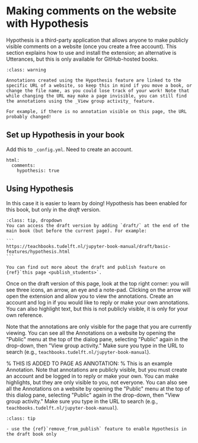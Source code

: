 # Making comments on the website with Hypothesis

Hypothesis is a third-party application that allows anyone to make publicly visible comments on a website (once you create a free account). This section explains how to use and install the extension; an alternative is Utterances, but this is only available for GitHub-hosted books.

```{admonition} Be careful of changing website URL's!
:class: warning

Annotations created using the Hypothesis feature are linked to the specific URL of a website, so keep this in mind if you move a book, or change the file name, as you could lose track of your work! Note that while changing the URL may make a page invisible, you can still find the annotations using the _View group activity_ feature.

For example, if there is no annotation visible on this page, the URL probably changed!
```

## Set up Hypothesis in your book
Add this to `_config.yml`. Need to create an account.

```
html:
  comments:
    hypothesis: true
```
## Using Hypothesis

In this case it is easier to learn by doing! Hypothesis has been enabled for this book, but only in the _draft_ version. 

````{admonition} How to View the Draft Site
:class: tip, dropdown
You can access the draft version by adding `draft/` at the end of the main book (but before the current page). For example:

```
https://teachbooks.tudelft.nl/jupyter-book-manual/draft/basic-features/hypothesis.html
```

You can find out more about the draft and publish feature on {ref}`this page <publish_students>`.
````

Once on the draft version of this page, look at the top right corner: you will see three icons, an arrow, an eye and a note-pad. Clicking on the arrow will open the extension and allow you to view the annotations. Create an account and log in if you would like to reply or make your own annotations. You can also highlight text, but this is not publicly visible, it is only for your own reference.

Note that the annotations are only visible for the page that you are currently viewing. You can see all the Annotations on a website by opening the "Public" menu at the top of the dialog pane, selecting "Public" again in the drop-down, then "View group activity." Make sure you type in the URL to search (e.g., `teachbooks.tudelft.nl/jupyter-book-manual`).

% THIS IS ADDED TO PAGE AS ANNOTATION:
% This is an example Annotation. Note that annotations are publicly visible, but you must create an account and be logged in to reply or make your own. You can make highlights, but they are only visible to you, not everyone. You can also see all the Annotations on a website by opening the "Public" menu at the top of this dialog pane, selecting "Public" again in the drop-down, then "View group activity." Make sure you type in the URL to search (e.g., `teachbooks.tudelft.nl/jupyter-book-manual`).


```{admonition} Tips
:class: tip

- use the {ref}`remove_from_publish` feature to enable Hypothesis in the draft book only
```